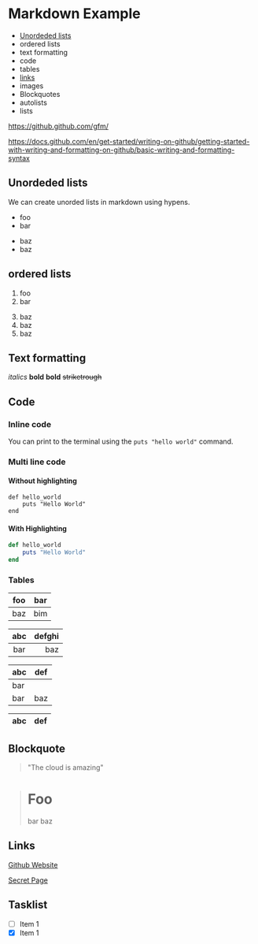 # Markdown Example

- [Unordeded lists](#unordeded-lists)
- ordered lists
- text formatting
- code
- tables
- [links](#links)
- images
- Blockquotes
- autolists
- lists

https://github.github.com/gfm/

https://docs.github.com/en/get-started/writing-on-github/getting-started-with-writing-and-formatting-on-github/basic-writing-and-formatting-syntax

## Unordeded lists

We can create unorded lists in markdown using hypens.

- foo
- bar
+ baz
+ baz

## ordered lists

1. foo
1. bar
3) baz
3) baz
3) baz

## Text formatting

_italics_
**bold**
__bold__
~~striketrough~~

## Code

### Inline code

You can print to the terminal using the `puts "hello world"` command.

### Multi line code

#### Without highlighting

```
def hello_world
    puts "Hello World"
end
```

#### With Highlighting

```rb
def hello_world
    puts "Hello World"
end
```

### Tables

| foo | bar |
| --- | --- |
| baz | bim |

| abc | defghi |
:-: | -----------:
bar | baz

| abc | def |
| --- | --- |
| bar |
| bar | baz | boo |

| abc | def |
| --- | --- |

## Blockquote

> "The cloud is amazing"

> # Foo
   > bar
 > baz

 ## Links

[Github Website](https://github.com)

[Secret Page](./Secret.md)

## Tasklist

- [ ] Item 1
- [x] Item 1  
